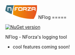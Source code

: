 <img src="https://raw.githubusercontent.com/NForza/nforza-presentations-courses/master/nforza-logo.png" width="100px" style="margin: auto" />
NFlog
=====

[![NuGet version](http://img.shields.io/nuget/v/NFlog.svg)](https://www.nuget.org/packages/NFlog)

NFlog - NForza's logging tool

- cool features coming soon!
